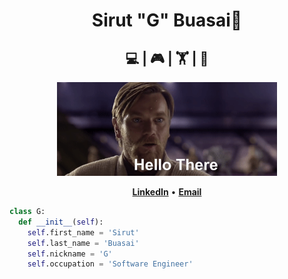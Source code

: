 <div align="center">
<h1> Sirut "G" Buasai🍍 </h1>
  <h2> 💻 | 🎮 | 🏋 | 🧋 </h2>
</div>

<div align="center">
<img height="150" src="https://github.com/sirutBuasai/sirutBuasai/blob/master/obiwan_hello_there.gif" />
</div>

<p align="center">
<b><a href="https://www.linkedin.com/in/sirut-buasai">LinkedIn</a></b>
•
<b><a href="mailto:sirutbuasai27@hotmail.com">Email</a></b>
</p>

```python
class G:
  def __init__(self):
    self.first_name = 'Sirut'
    self.last_name = 'Buasai'
    self.nickname = 'G'
    self.occupation = 'Software Engineer'
```
